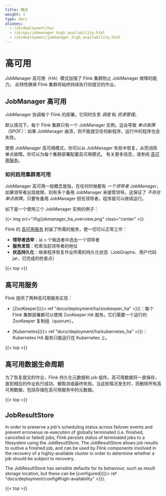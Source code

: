 ```yaml
---
title: 概览
weight: 1
type: docs
aliases:
  - /zh/deployment/ha/
  - /zh/ops/jobmanager_high_availability.html
  - /zh/deployment/jobmanager_high_availability.html
---
```

<!--
Licensed to the Apache Software Foundation (ASF) under one
or more contributor license agreements.  See the NOTICE file
distributed with this work for additional information
regarding copyright ownership.  The ASF licenses this file
to you under the Apache License, Version 2.0 (the
"License"); you may not use this file except in compliance
with the License.  You may obtain a copy of the License at

  http://www.apache.org/licenses/LICENSE-2.0

Unless required by applicable law or agreed to in writing,
software distributed under the License is distributed on an
"AS IS" BASIS, WITHOUT WARRANTIES OR CONDITIONS OF ANY
KIND, either express or implied.  See the License for the
specific language governing permissions and limitations
under the License.
-->

# 高可用

JobManager 高可用（HA）模式加强了 Flink 集群防止 JobManager 故障的能力。
此特性确保 Flink 集群将始终持续执行你提交的作业。

## JobManager 高可用

JobManager 协调每个 Flink 的部署。它同时负责 *调度* 和 *资源管理*。

默认情况下，每个 Flink 集群只有一个 JobManager 实例。这会导致 *单点故障（SPOF）*：如果 JobManager 崩溃，则不能提交任何新程序，运行中的程序也会失败。

使用 JobManager 高可用模式，你可以从 JobManager 失败中恢复，从而消除单点故障。你可以为每个集群部署配置高可用模式。
有关更多信息，请参阅 [高可用服务](#high-availability-services)。

### 如何启用集群高可用

JobManager 高可用一般概念是指，在任何时候都有 *一个领导者 JobManager*，如果领导者出现故障，则有多个备用 JobManager 来接管领导。这保证了 *不存在单点故障*，只要有备用 JobManager 担任领导者，程序就可以继续运行。

如下是一个使用三个 JobManager 实例的例子：

{{< img src="/fig/jobmanager_ha_overview.png" class="center" >}}

Flink 的 [高可用服务](#high-availability-services) 封装了所需的服务，使一切可以正常工作：
* **领导者选举**：从 `n` 个候选者中选出一个领导者
* **服务发现**：检索当前领导者的地址
* **状态持久化**：继承程序恢复作业所需的持久化状态（JobGraphs、用户代码jar、已完成的检查点）

{{< top >}}

<a name="high-availability-services" />

## 高可用服务

Flink 提供了两种高可用服务实现：


* [ZooKeeper]({{< ref "docs/deployment/ha/zookeeper_ha" >}})：每个 Flink 集群部署都可以使用 ZooKeeper HA 服务。它们需要一个运行的 ZooKeeper 复制组（quorum）。

* [Kubernetes]({{< ref "docs/deployment/ha/kubernetes_ha" >}})：Kubernetes HA 服务只能运行在 Kubernetes 上。

{{< top >}}

## 高可用数据生命周期

为了恢复提交的作业，Flink 持久化元数据和 job 组件。高可用数据将一直保存，直到相应的作业执行成功、被取消或最终失败。当这些情况发生时，将删除所有高可用数据，包括存储在高可用服务中的元数据。

{{< top >}}

## JobResultStore

In order to preserve a job's scheduling status across failover events and prevent erroneous
re-execution of globally terminated (i.e. finished, cancelled or failed) jobs, Flink persists
status of terminated jobs to a filesystem using the JobResultStore.
The JobResultStore allows job results to outlive a finished job, and can be used by
Flink components involved in the recovery of a highly-available cluster in order to
determine whether a job should be subject to recovery.

The JobResultStore has sensible defaults for its behaviour, such as result storage
location, but these can be [configured]({{< ref "docs/deployment/config#high-availability" >}}).

{{< top >}}
